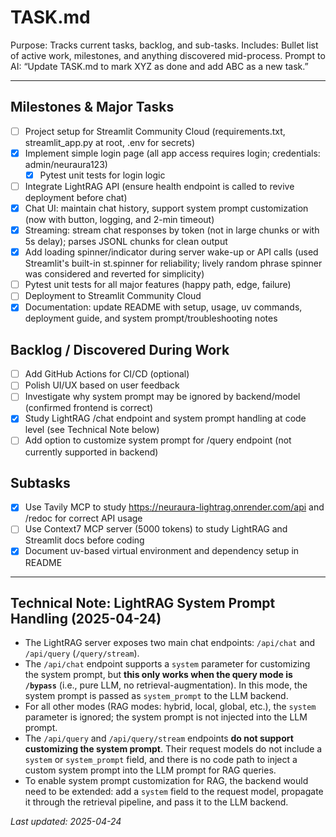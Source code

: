 # TASK.md

Purpose: Tracks current tasks, backlog, and sub-tasks.
Includes: Bullet list of active work, milestones, and anything discovered mid-process.
Prompt to AI: “Update TASK.md to mark XYZ as done and add ABC as a new task.”

---

## Milestones & Major Tasks
- [ ] Project setup for Streamlit Community Cloud (requirements.txt, streamlit_app.py at root, .env for secrets)
- [x] Implement simple login page (all app access requires login; credentials: admin/neuraura123)
    - [x] Pytest unit tests for login logic
- [ ] Integrate LightRAG API (ensure health endpoint is called to revive deployment before chat)
- [x] Chat UI: maintain chat history, support system prompt customization (now with button, logging, and 2-min timeout)
- [x] Streaming: stream chat responses by token (not in large chunks or with 5s delay); parses JSONL chunks for clean output
- [x] Add loading spinner/indicator during server wake-up or API calls (used Streamlit's built-in st.spinner for reliability; lively random phrase spinner was considered and reverted for simplicity)
- [ ] Pytest unit tests for all major features (happy path, edge, failure)
- [ ] Deployment to Streamlit Community Cloud
- [x] Documentation: update README with setup, usage, uv commands, deployment guide, and system prompt/troubleshooting notes

## Backlog / Discovered During Work
- [ ] Add GitHub Actions for CI/CD (optional)
- [ ] Polish UI/UX based on user feedback
- [ ] Investigate why system prompt may be ignored by backend/model (confirmed frontend is correct)
- [x] Study LightRAG /chat endpoint and system prompt handling at code level (see Technical Note below)
- [ ] Add option to customize system prompt for /query endpoint (not currently supported in backend)

## Subtasks
- [x] Use Tavily MCP to study https://neuraura-lightrag.onrender.com/api and /redoc for correct API usage
- [ ] Use Context7 MCP server (5000 tokens) to study LightRAG and Streamlit docs before coding
- [x] Document uv-based virtual environment and dependency setup in README

---

## Technical Note: LightRAG System Prompt Handling (2025-04-24)

- The LightRAG server exposes two main chat endpoints: `/api/chat` and `/api/query` (`/query/stream`).
- The `/api/chat` endpoint supports a `system` parameter for customizing the system prompt, but **this only works when the query mode is `/bypass`** (i.e., pure LLM, no retrieval-augmentation). In this mode, the system prompt is passed as `system_prompt` to the LLM backend.
- For all other modes (RAG modes: hybrid, local, global, etc.), the `system` parameter is ignored; the system prompt is not injected into the LLM prompt.
- The `/api/query` and `/api/query/stream` endpoints **do not support customizing the system prompt**. Their request models do not include a `system` or `system_prompt` field, and there is no code path to inject a custom system prompt into the LLM prompt for RAG queries.
- To enable system prompt customization for RAG, the backend would need to be extended: add a `system` field to the request model, propagate it through the retrieval pipeline, and pass it to the LLM backend.

_Last updated: 2025-04-24_
